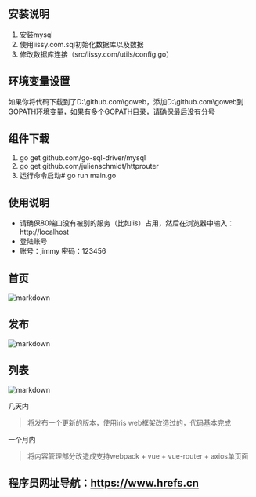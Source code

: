 ## 安装说明
1. 安装mysql
2. 使用iissy.com.sql初始化数据库以及数据
3. 修改数据库连接（src/iissy.com/utils/config.go）

## 环境变量设置
如果你将代码下载到了D:\github.com\goweb，添加D:\github.com\goweb到GOPATH环境变量，如果有多个GOPATH目录，请确保最后没有分号

## 组件下载
1. go get github.com/go-sql-driver/mysql
2. go get github.com/julienschmidt/httprouter
3. 运行命令启动# go run main.go

## 使用说明
+ 请确保80端口没有被别的服务（比如iis）占用，然后在浏览器中输入：http://localhost
+ 登陆账号
+ 账号：jimmy 密码：123456

## 首页
![markdown](https://github.com/iissy/goweb/blob/master/public/home.png "首页图片")

## 发布
![markdown](https://github.com/iissy/goweb/blob/master/public/add.png "发布图片")

## 列表
![markdown](https://github.com/iissy/goweb/blob/master/public/list.png "列表图片")

几天内

> 将发布一个更新的版本，使用iris web框架改造过的，代码基本完成

一个月内

> 将内容管理部分改造成支持webpack + vue + vue-router + axios单页面

## 程序员网址导航：https://www.hrefs.cn
